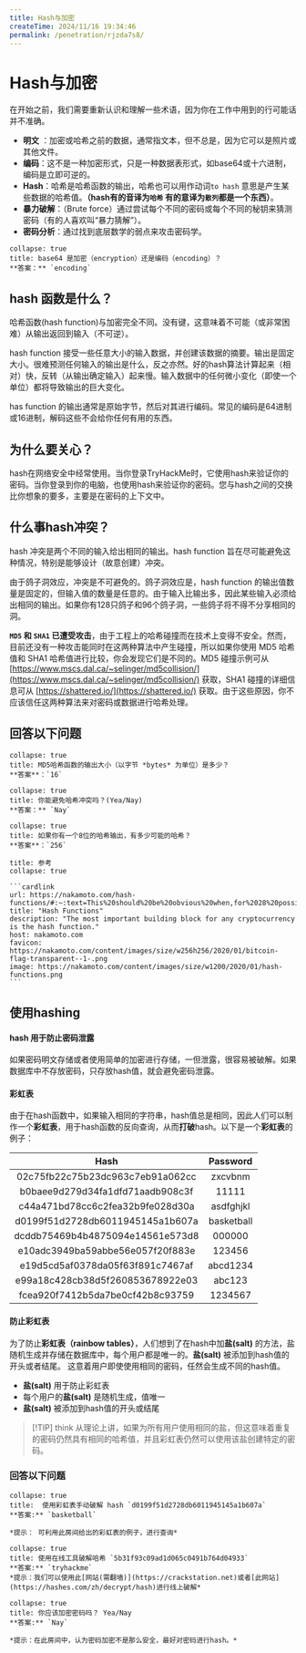```yaml
---
title: Hash与加密
createTime: 2024/11/16 19:34:46
permalink: /penetration/rjzda7s8/
---
```

# Hash与加密

在开始之前，我们需要重新认识和理解一些术语，因为你在工作中用到的行可能话并不准确。

- **明文** ：加密或哈希之前的数据，通常指文本，但不总是，因为它可以是照片或其他文件。
- **编码**：这不是一种加密形式，只是一种数据表形式，如base64或十六进制，编码是立即可逆的。
- **Hash**：哈希是哈希函数的输出，哈希也可以用作动词`to hash` 意思是产生某些数据的哈希值。**（hash有的音译为`哈希` 有的意译为`散列`都是一个东西）**。
- **暴力破解**：（Brute force）通过尝试每个不同的密码或每个不同的秘钥来猜测密码（有的人喜欢叫“暴力猜解”）。
- **密码分析**：通过找到底层数学的弱点来攻击密码学。

```ad-details
collapse: true
title: base64 是加密（encryption）还是编码（encoding）？
**答案：** `encoding`
```

## hash 函数是什么？

哈希函数(hash function)与加密完全不同。没有键，这意味着不可能（或非常困难）从输出返回到输入（不可逆）。

hash function 接受一些任意大小的输入数据，并创建该数据的摘要。输出是固定大小。很难预测任何输入的输出是什么，反之亦然。好的hash算法计算起来（相对）快，反转（从输出确定输入）起来慢。输入数据中的任何微小变化（即使一个单位）都将导致输出的巨大变化。

has function 的输出通常是原始字节，然后对其进行编码。常见的编码是64进制或16进制，解码这些不会给你任何有用的东西。

## 为什么要关心？

hash在网络安全中经常使用。当你登录TryHackMe时，它使用hash来验证你的密码。当你登录到你的电脑，也使用hash来验证你的密码。您与hash之间的交换比你想象的要多，主要是在密码的上下文中。

## 什么事hash冲突？

hash 冲突是两个不同的输入给出相同的输出。hash function 旨在尽可能避免这种情况，特别是能够设计（故意创建）冲突。

由于鸽子洞效应，冲突是不可避免的。鸽子洞效应是，hash function 的输出值数量是固定的，但输入值的数量是任意的。由于输入比输出多，因此某些输入必须给出相同的输出。如果你有128只鸽子和96个鸽子洞，一些鸽子将不得不分享相同的洞。

**`MD5` 和 `SHA1` 已遭受攻击**，由于工程上的哈希碰撞而在技术上变得不安全。然而，目前还没有一种攻击能同时在这两种算法中产生碰撞，所以如果你使用 MD5 哈希值和 SHA1 哈希值进行比较，你会发现它们是不同的。MD5 碰撞示例可从 [https://www.mscs.dal.ca/~selinger/md5collision/](https://www.mscs.dal.ca/~selinger/md5collision/) 获取，SHA1 碰撞的详细信息可从 [https://shattered.io/](https://shattered.io/) 获取。由于这些原因，你不应该信任这两种算法来对密码或数据进行哈希处理。

## 回答以下问题

```ad-details
collapse: true
title: MD5哈希函数的输出大小（以字节 *bytes* 为单位）是多少？
**答案**：`16` 
```

```ad-details
collapse: true
title: 你能避免哈希冲突吗？(Yea/Nay)
**答案：** `Nay`
```

```ad-details
collapse: true
title: 如果你有一个8位的哈希输出，有多少可能的哈希？
**答案**：`256`
```

````ad-info
title: 参考
collapse: true

```cardlink  
url: https://nakamoto.com/hash-functions/#:~:text=This%20should%20be%20obvious%20when,for%2028%20possible%20values.
title: "Hash Functions"
description: "The most important building block for any cryptocurrency is the hash function."
host: nakamoto.com
favicon: https://nakamoto.com/content/images/size/w256h256/2020/01/bitcoin-flag-transparent--1-.png
image: https://nakamoto.com/content/images/size/w1200/2020/01/hash-functions.png
```

````

## 使用hashing

#### hash 用于防止密码泄露

如果密码明文存储或者使用简单的加密进行存储，一但泄露，很容易被破解。如果数据库中不存放密码，只存放hash值，就会避免密码泄露。

#### 彩虹表

由于在hash函数中，如果输入相同的字符串，hash值总是相同，因此人们可以制作一个**彩虹表**，用于hash函数的反向查询，从而**打破**hash。以下是一个**彩虹表**的例子：

|               Hash               |  Password  |
| :------------------------------: | :--------: |
| 02c75fb22c75b23dc963c7eb91a062cc |  zxcvbnm   |
| b0baee9d279d34fa1dfd71aadb908c3f |   11111    |
| c44a471bd78cc6c2fea32b9fe028d30a | asdfghjkl  |
| d0199f51d2728db6011945145a1b607a | basketball |
| dcddb75469b4b4875094e14561e573d8 |   000000   |
| e10adc3949ba59abbe56e057f20f883e |   123456   |
| e19d5cd5af0378da05f63f891c7467af |  abcd1234  |
| e99a18c428cb38d5f260853678922e03 |   abc123   |
| fcea920f7412b5da7be0cf42b8c93759 |  1234567   |

#### 防止彩虹表

为了防止**彩虹表（rainbow tables）**，人们想到了在hash中加**盐(salt)** 的方法，盐随机生成并存储在数据库中，每个用户都是唯一的。**盐(salt)** 被添加到hash值的开头或者结尾。 这意着用户即使使用相同的密码，任然会生成不同的hash值。

- **盐(salt)** 用于防止彩虹表
- 每个用户的**盐(salt)** 是随机生成，值唯一
- **盐(salt)** 被添加到hash值的开头或结尾

>[!TIP] think
从理论上讲，如果为所有用户使用相同的盐，但这意味着重复的密码仍然具有相同的哈希值，并且彩虹表仍然可以使用该盐创建特定的密码。

### 回答以下问题

```ad-details
collapse: true
title:  使用彩虹表手动破解 hash `d0199f51d2728db6011945145a1b607a`
**答案:** `basketball`

*提示： 可利用此房间给出的彩虹表的例子，进行查询*
```

```ad-details
collapse: true
title: 使用在线工具破解哈希 `5b31f93c09ad1d065c0491b764d04933`
**答案:** `tryhackme`
*提示：我们可以使用此[网站(需翻墙)](https://crackstation.net)或者[此网站](https://hashes.com/zh/decrypt/hash)进行线上破解*
```

```ad-details
collapse: true
title: 你应该加密密码吗？ Yea/Nay
**答案:** `Nay`

*提示：在此房间中，认为密码加密不是那么安全，最好对密码进行hash。*
```


